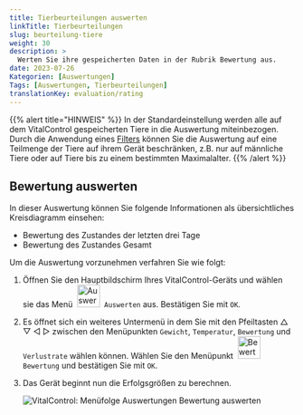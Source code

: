 ```yaml
---
title: Tierbeurteilungen auswerten
linkTitle: Tierbeurteilungen
slug: beurteilung-tiere
weight: 30
description: >
  Werten Sie ihre gespeicherten Daten in der Rubrik Bewertung aus.
date: 2023-07-26
Kategorien: [Auswertungen]
Tags: [Auswertungen, Tierbeurteilungen]
translationKey: evaluation/rating
---
```

{{% alert title="HINWEIS" %}}
In der Standardeinstellung werden alle auf dem VitalControl gespeicherten Tiere in die Auswertung miteinbezogen. Durch die Anwendung eines [Filters](../../filter/) können Sie die Auswertung auf eine Teilmenge der Tiere auf ihrem Gerät beschränken, z.B. nur auf männliche Tiere oder auf Tiere bis zu einem bestimmten Maximalalter.
{{% /alert %}}

## Bewertung auswerten

In dieser Auswertung können Sie folgende Informationen als übersichtliches Kreisdiagramm einsehen:
- Bewertung des Zustandes der letzten drei Tage
- Bewertung des Zustandes Gesamt

Um die Auswertung vorzunehmen verfahren Sie wie folgt:

1. Öffnen Sie den Hauptbildschirm Ihres VitalControl-Geräts und wählen sie das Menü &nbsp;<img src="/icons/actions/evaluate.svg" width="40" align="bottom" alt="Auswerten" />&nbsp; `Auswerten` aus. Bestätigen Sie mit `OK`.

2. Es öffnet sich ein weiteres Untermenü in dem Sie mit den Pfeiltasten △ ▽ ◁ ▷ zwischen den Menüpunkten `Gewicht`, `Temperatur`, `Bewertung` und `Verlustrate` wählen können. Wählen Sie den Menüpunkt &nbsp;<img src="/icons/actions/ratingevaluate.svg" width="40" align="bottom" alt="Bewertung" />&nbsp; `Bewertung` und bestätigen Sie mit `OK`.

3. Das Gerät beginnt nun die Erfolgsgrößen zu berechnen.

   ![VitalControl: Menüfolge Auswertungen Bewertung auswerten](../bilder/zustand.png "Bewertung auswerten")

